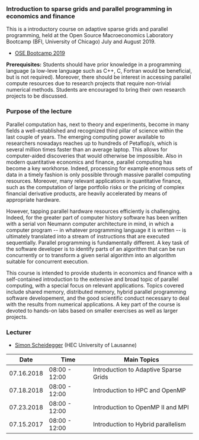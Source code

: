 ### Introduction to sparse grids and parallel programming in economics and finance

This is a introductory course on adaptive sparse grids and parallel programming, held at the 
Open Source Macroeconomics Laboratory Bootcamp (BFI, University of Chicago) July and August 2019.
* [OSE Bootcamp 2019](https://github.com/OpenSourceEcon/BootCamp2019) 


**Prerequisites:** Students should have prior knowledge in a programming language (a low-leve language such as C++, C, Fortran would be beneficial, but is not required). Moreover, there should be interest in accessing parallel compute resources due to research projects that require non-trivial numerical methods. Students are encouraged to bring their own research projects to be discussed.  

### Purpose of the lecture

Parallel computation has, next to theory and experiments, become in many fields a well-established and recognized third pillar of science within the last couple of years. 
The emerging computing power available to researchers nowadays reaches up to hundreds of Petaflop/s,
which is several million times faster than an average laptop. 
This allows for computer-aided discoveries that would otherwise be impossible. Also in modern quantitative economics and 
finance, parallel computing has become a key workhorse. Indeed, processing for example enormous sets of data in a timely 
fashion is only possible through massive parallel computing resources. 
Moreover, many relevant applications in quantitative finance, such as the computation of 
large portfolio risks or the pricing of complex financial derivative products, are heavily accelerated by means of appropriate hardware. 

However, tapping parallel hardware resources efficiently is challenging. Indeed, 
for the greater part of computer history software has been written with a serial von
Neumann computer architecture in mind, in which a computer program -- in whatever programming language it is written -- 
is ultimately translated into a stream of instructions that are executed sequentially. 
Parallel programming is fundamentally different. A key task of the software developer is 
to identify parts of an algorithm that can be run concurrently or to transform a 
given serial algorithm into an algorithm suitable for concurrent execution.

This course is intended to provide students in economics and finance with a self-contained 
introduction to the extensive and broad topic of parallel computing, with a special 
focus on relevant applications. Topics covered include shared memory, distributed memory, 
hybrid parallel programming software developement, and the good scientific conduct necessary to deal
with the results from numerical applications. 
A key part of the course is devoted to hands-on labs based on 
smaller exercises as well as larger projects. 
### Lecturer
* [Simon Scheidegger](https://sites.google.com/site/simonscheidegger/) (HEC University of Lausanne)


**Date** | **Time** | **Main Topics** 
-----|------|------
07.16.2018 | 08:00 - 12:00 | Introduction to Adaptive Sparse Grids
07.18.2018 | 08:00 - 12:00 | Introduction to HPC and OpenMP
07.23.2018 | 08:00 - 12:00 | Introduction to OpenMP II and MPI
07.15.2017 | 08:00 - 12:00 | Introduction to Hybrid parallelism





